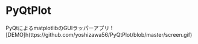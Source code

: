 # PyQtPlot
PyQtによるmatplotlibのGUIラッパーアプリ
![DEMO]h(ttps://github.com/yoshizawa56/PyQtPlot/blob/master/screen.gif)